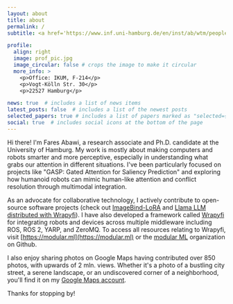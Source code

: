 ```yaml
---
layout: about
title: about
permalink: /
subtitle: <a href='https://www.inf.uni-hamburg.de/en/inst/ab/wtm/people/abawi.html'>Research Associate, University of Hamburg</a>

profile:
  align: right
  image: prof_pic.jpg
  image_circular: false # crops the image to make it circular
  more_info: >
    <p>Office: IKUM, F-214</p>
    <p>Vogt-Kölln Str. 30</p>
    <p>22527 Hamburg</p>

news: true  # includes a list of news items
latest_posts: false  # includes a list of the newest posts
selected_papers: true # includes a list of papers marked as "selected={true}"
social: true  # includes social icons at the bottom of the page
---
```


Hi there! I'm Fares Abawi, a research associate and Ph.D. candidate at the University of Hamburg. My work is mostly about making computers and robots smarter and more perceptive, especially in understanding what grabs our attention in different situations. I've been particularly focused on projects like "GASP: Gated Attention for Saliency Prediction" and exploring how humanoid robots can mimic human-like attention and conflict resolution through multimodal integration.

As an advocate for collaborative technology, I actively contribute to open-source software projects (check out [ImageBind-LoRA](https://github.com/fabawi/ImageBind-LoRA) and [Llama LLM distributed with Wrapyfi](https://github.com/modular-ml/wrapyfi-examples_llama)). I have also developed a framework called [Wrapyfi](https://github.com/fabawi/wrapyfi) for integrating robots and devices across multiple middleware including ROS, ROS 2, YARP, and ZeroMQ. To access all resources relating to Wrapyfi, visit [https://modular.ml](https://modular.ml) or the [modular ML](https://github.com/modular-ml) organization on Github.

I also enjoy sharing photos on Google Maps having contributed over 850 photos, with upwards of 2 mln. views. Whether it's a photo of a bustling city street, a serene landscape, or an undiscovered corner of a neighborhood, you'll find it on my [Google Maps account](https://www.google.com/maps/contrib/103983849206920960820/photos/@52.5146096,3.1303341,6z/data=!3m1!4b1!4m3!8m2!3m1!1e1?entry=ttu).

Thanks for stopping by!
